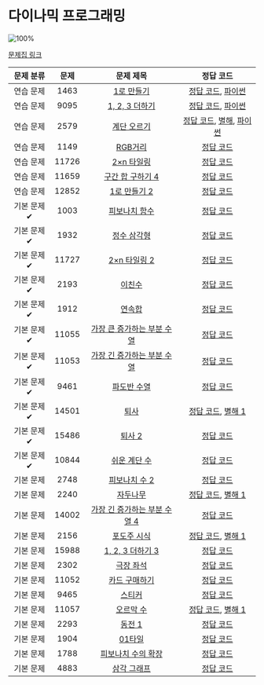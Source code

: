 # 다이나믹 프로그래밍

![100%](https://progress-bar.xyz/31/?scale=31&title=progress&width=500&color=babaca&suffix=/31)

[문제집 링크](https://www.acmicpc.net/workbook/view/7319)

| 문제 분류 | 문제 | 문제 제목 | 정답 코드 |
| :--: | :--: | :--: | :--: |
| 연습 문제 | 1463 | [1로 만들기](https://www.acmicpc.net/problem/1463) | [정답 코드](DP/Making_one.cpp), [파이썬](DP/Making_one.py) |
| 연습 문제 | 9095 | [1, 2, 3 더하기](https://www.acmicpc.net/problem/9095) | [정답 코드](DP/One,Two,Three.cpp), [파이썬](DP/One,Two,Three.py) |
| 연습 문제 | 2579 | [계단 오르기](https://www.acmicpc.net/problem/2579) | [정답 코드](DP/upstair.cpp), [별해](DP/upstair_1.cpp), [파이썬](DP/upstair.py) |
| 연습 문제 | 1149 | [RGB거리](https://www.acmicpc.net/problem/1149) | [정답 코드](DP/RGB.cpp) |
| 연습 문제 | 11726 | [2×n 타일링](https://www.acmicpc.net/problem/11726) | [정답 코드](../0x10/solutions/11726.cpp) |
| 연습 문제 | 11659 | [구간 합 구하기 4](https://www.acmicpc.net/problem/11659) | [정답 코드](../0x10/solutions/11659.cpp) |
| 연습 문제 | 12852 | [1로 만들기 2](https://www.acmicpc.net/problem/12852) | [정답 코드](../0x10/solutions/12852.cpp) |
| 기본 문제✔ | 1003 | [피보나치 함수](https://www.acmicpc.net/problem/1003) | [정답 코드](../0x10/solutions/1003.cpp) |
| 기본 문제✔ | 1932 | [정수 삼각형](https://www.acmicpc.net/problem/1932) | [정답 코드](../0x10/solutions/1932.cpp) |
| 기본 문제✔ | 11727 | [2×n 타일링 2](https://www.acmicpc.net/problem/11727) | [정답 코드](../0x10/solutions/11727.cpp) |
| 기본 문제✔ | 2193 | [이친수](https://www.acmicpc.net/problem/2193) | [정답 코드](../0x10/solutions/2193.cpp) |
| 기본 문제✔ | 1912 | [연속합](https://www.acmicpc.net/problem/1912) | [정답 코드](../0x10/solutions/1912.cpp) |
| 기본 문제✔ | 11055 | [가장 큰 증가하는 부분 수열](https://www.acmicpc.net/problem/11055) | [정답 코드](../0x10/solutions/11055.cpp) |
| 기본 문제✔ | 11053 | [가장 긴 증가하는 부분 수열](https://www.acmicpc.net/problem/11053) | [정답 코드](../0x10/solutions/11053.cpp) |
| 기본 문제✔ | 9461 | [파도반 수열](https://www.acmicpc.net/problem/9461) | [정답 코드](../0x10/solutions/9461.cpp) |
| 기본 문제✔ | 14501 | [퇴사](https://www.acmicpc.net/problem/14501) | [정답 코드](../0x10/solutions/14501.cpp), [별해 1](../0x10/solutions/14501_1.cpp) |
| 기본 문제✔ | 15486 | [퇴사 2](https://www.acmicpc.net/problem/15486) | [정답 코드](../0x10/solutions/15486.cpp) |
| 기본 문제✔ | 10844 | [쉬운 계단 수](https://www.acmicpc.net/problem/10844) | [정답 코드](../0x10/solutions/10844.cpp) |
| 기본 문제 | 2748 | [피보나치 수 2](https://www.acmicpc.net/problem/2748) | [정답 코드](../0x10/solutions/2748.cpp) |
| 기본 문제 | 2240 | [자두나무](https://www.acmicpc.net/problem/2240) | [정답 코드](../0x10/solutions/2240.cpp), [별해 1](../0x10/solutions/2240_1.cpp) |
| 기본 문제 | 14002 | [가장 긴 증가하는 부분 수열 4](https://www.acmicpc.net/problem/14002) | [정답 코드](../0x10/solutions/14002.cpp) |
| 기본 문제 | 2156 | [포도주 시식](https://www.acmicpc.net/problem/2156) | [정답 코드](../0x10/solutions/2156.cpp), [별해 1](../0x10/solutions/2156_1.cpp) |
| 기본 문제 | 15988 | [1, 2, 3 더하기 3](https://www.acmicpc.net/problem/15988) | [정답 코드](../0x10/solutions/15988.cpp) |
| 기본 문제 | 2302 | [극장 좌석](https://www.acmicpc.net/problem/2302) | [정답 코드](../0x10/solutions/2302.cpp) |
| 기본 문제 | 11052 | [카드 구매하기](https://www.acmicpc.net/problem/11052) | [정답 코드](../0x10/solutions/11052.cpp) |
| 기본 문제 | 9465 | [스티커](https://www.acmicpc.net/problem/9465) | [정답 코드](../0x10/solutions/9465.cpp) |
| 기본 문제 | 11057 | [오르막 수](https://www.acmicpc.net/problem/11057) | [정답 코드](../0x10/solutions/11057.cpp), [별해 1](../0x10/solutions/11057_1.cpp) |
| 기본 문제 | 2293 | [동전 1](https://www.acmicpc.net/problem/2293) | [정답 코드](../0x10/solutions/2293.cpp) |
| 기본 문제 | 1904 | [01타일](https://www.acmicpc.net/problem/1904) | [정답 코드](../0x10/solutions/1904.cpp) |
| 기본 문제 | 1788 | [피보나치 수의 확장](https://www.acmicpc.net/problem/1788) | [정답 코드](../0x10/solutions/1788.cpp) |
| 기본 문제 | 4883 | [삼각 그래프](https://www.acmicpc.net/problem/4883) | [정답 코드](../0x10/solutions/4883.cpp) |
